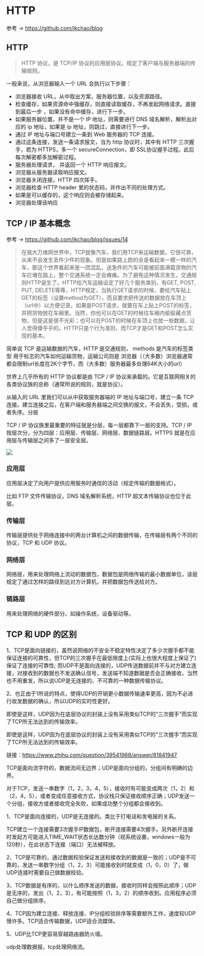 # HTTP

参考 -> https://github.com/jkchao/blog

## HTTP

> HTTP 协议，是 TCP/IP 协议的应用层协议。规定了客户端与服务器端的传输规则。

一般来说，从浏览器输入一个 URL 会执行以下步骤：

- 浏览器接收 URL，从中取出方案，服务器位置，以及资源路径。
- 检查缓存，如果资源命中强缓存，则直接读取缓存，不再发起网络请求。直接到最后一步 ，如果没有命中缓存，进行下一步。
- 如果服务器位置，并不是一个 IP 地址，则需要进行 DNS 域名解析，解析出对应的 ip 地址，如果是 ip 地址，则跳过，直接进行下一步。
- 通过 IP 地址与端口号建立一条到 Web 服务器的 TCP 连接。
- 通过这条连接，发送一条请求报文，当为 http 协议时，其中有 HTTP 三次握手，若为 HTTPS，多一个 secureConnection，即 SSL协议握手过程。此后每次解密都多加解密过程。
- 服务器处理请求， 并返回一个 HTTP 响应报文。
- 浏览器从服务器读取响应报文。
- 浏览器关闭连接，HTTP 四次挥手。
- 浏览器检查 HTTP header 里的状态码，并作出不同的处理方式。
- 如果是可以缓存的，这个响应则会被存储起来。
- 浏览器处理该响应

## TCP / IP 基本概念

参考 -> https://github.com/jkchao/blog/issues/14

> 在我大万维网世界中，TCP就像汽车，我们用TCP来运输数据，它很可靠，从来不会发生丢件少件的现象。但是如果路上跑的全是看起来一模一样的汽车，那这个世界看起来是一团混乱，送急件的汽车可能被前面满载货物的汽车拦堵在路上，整个交通系统一定会瘫痪。为了避免这种情况发生，交通规则HTTP诞生了。HTTP给汽车运输设定了好几个服务类别，有GET, POST, PUT, DELETE等等，HTTP规定，当执行GET请求的时候，要给汽车贴上GET的标签（设置method为GET），而且要求把传送的数据放在车顶上（url中）以方便记录。如果是POST请求，就要在车上贴上POST的标签，并把货物放在车厢里。当然，你也可以在GET的时候往车厢内偷偷藏点货物，但是这是很不光彩；也可以在POST的时候在车顶上也放一些数据，让人觉得傻乎乎的。HTTP只是个行为准则，而TCP才是GET和POST怎么实现的基本。



简单说 TCP 是运输数据的汽车，HTTP 是交通规则， methods 是汽车的标签类型 用于标志的汽车如何运输货物，运输公司则是 浏览器（（大多数）浏览器通常都会限制url长度在2K个字节，而（大多数）服务器最多处理64K大小的url）

世界上几乎所有的 HTTP 协议都是由 TCP / IP 协议来承载的。它是互联网相关的各类协议族的总称（通常所说的规则，就是协议）。

从输入的 URL 里我们可以从中获取服务器端的 IP 地址与端口号，建立一条 TCP 连接。建立连接之后，在客户端和服务器端之间交换的报文，不会丢失，受损，或者失序。分层

TCP / IP 协议族里最重要的特征就是分层，每一层都靠下一层的支持。TCP / IP 按层次分，分为四层：应用层、传输层、网络层、数据链路层。HTTPS 就是在应用层与传输层之间多了一层安全层。

![](/Users/yushifan/Documents/GitHub/about-blog/media/layered.png)

### 应用层

应用层决定了向用户提供应用服务时通信的活动（规定传输的数据格式）。

比如 FTP 文件传输协议，DNS 域名解析系统，HTTP 超文本传输协议也位于此层。

### 传输层

传输层提供处于网络连接中的两台计算机之间的数据传输，在传输层有两个不同的协议，TCP 和 UDP 协议。

### 网络层

网络层，用来处理网络上流动的数据包，数据包是网络传输的最小数据单位，该层规定了通过怎样的路径到达对方计算机，并把数据包传送给对方。

### 链路层

用来处理网络的硬件部分。如操作系统，设备驱动等。



## TCP 和 UDP 的区别

1、TCP是面向链接的，虽然说网络的不安全不稳定特性决定了多少次握手都不能保证连接的可靠性，但TCP的三次握手在最低限度上(实际上也很大程度上保证了)保证了连接的可靠性; 而UDP不是面向连接的，UDP传送数据前并不与对方建立连接，对接收到的数据也不发送确认信号，发送端不知道数据是否会正确接收，当然也不用重发，所以说UDP是无连接的、不可靠的一种数据传输协议。

2、也正由于1所说的特点，使得UDP的开销更小数据传输速率更高，因为不必进行收发数据的确认，所以UDP的实时性更好。

 即使是这样，UDP因为在底层协议的封装上没有采用类似TCP的“三次握手”而实现了TCP所无法达到的传输效率。

即使是这样，UDP因为在底层协议的封装上没有采用类似TCP的“三次握手”而实现了TCP所无法达到的传输效率。

链接：https://www.zhihu.com/question/39541968/answer/81841947

TCP是面向流字符的，数据流间无边界；UDP是面向分组的，分组间有明确的边界。

对于TCP，发送一串数字（1，2，3，4，5），接收时有可能变成两次（1，2）和（2，4，5），或者变成任意接收方式，协议栈只保证接收顺序正确；UDP发送一个分组，接收方或者接收完全失败，如果成功整个分组都会接收到。

1、TCP是面向连接的，UDP是无连接的。类比于打电话和发电报的关系。

TCP建立一个连接需要3次握手IP数据包，断开连接需要4次握手。另外断开连接时发起方可能进入TIME_WAIT状态长达数分钟（视系统设置，windows一般为120秒），在此状态下连接（端口）无法被释放。

2、TCP是可靠的，通过数据校验保证发送和接收到的数据是一致的；UDP是不可靠的，发送一串数字分组（1，2，3）可能接收到时就变成（1，0，0）了，做UDP连接时需要自己做数据校验。

3、TCP数据是有序的，以什么顺序发送的数据，接收时同样会按照此顺序；UDP是无序的，发出（1，2，3），有可能按照（1，3，2）的顺序收到。应用程序必须自己做分组排序。

4、TCP因为建立连接、释放连接、IP分组校验排序等需要额外工作，速度较UDP慢许多。TCP适合传输数据，UDP适合流媒体。

5、UDP比TCP更容易穿越路由器防火墙。

udp处理数据报，tcp处理网络流。